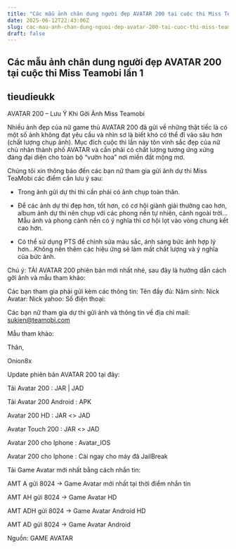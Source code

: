 ```yaml
---
title: "Các mẫu ảnh chân dung người đẹp AVATAR 200 tại cuộc thi Miss Teamobi lần 1"
date: 2025-06-12T22:43:06Z
slug: cac-mau-anh-chan-dung-nguoi-dep-avatar-200-tai-cuoc-thi-miss-teamobi-lan-1
draft: false
---
```


## Các mẫu ảnh chân dung người đẹp AVATAR 200 tại cuộc thi Miss Teamobi lần 1

## tieudieukk

AVATAR 200 – Lưu Ý Khi Gởi Ảnh Miss Teamobi
 
Nhiều ảnh đẹp của nữ game thủ AVATAR 200 đã gửi về những thật tiếc là có một số ảnh không đạt yêu cầu và nhìn sơ là biết khó có thể đi vào sâu hơn (chất lượng chụp ảnh). Mục đích cuộc thi lần này tôn vinh sắc đẹp của nữ chủ nhân thành phố AVATAR và cần phải có chất lượng tương ứng xứng đáng đại diện cho toàn bộ “vườn hoa” nơi miền đất mộng mơ.
 
Chúng tôi xin thông báo đến các bạn nữ tham gia gửi ảnh dự thi Miss TeaMobi  các điểm cần lưu ý sau:
 
- Trong ảnh gửi dự thi thì cần phải có ảnh chụp toàn thân.
 
- Để các ảnh dự thi đẹp hơn, tốt hơn, có cơ hội giành giải thưởng cao hơn, album ảnh dự thi nên chụp với các phong nền tự nhiên, cảnh ngoài trời…Mẫu ảnh và phong cảnh nền có ý nghĩa thì cơ hội lọt vào vòng chung kết cao hơn.
 
- Có thể sử dụng PTS để chỉnh sửa màu sắc, ánh sáng bức ảnh hợp lý hơn…Không nên thêm các hiệu ứng sẽ làm mất chất lượng và ý nghĩa của bức ảnh.
 
Chú ý: TẢI AVATAR 200 phiên bản mới nhất nhé, sau đây là hướng dẫn cách gởi ảnh và mẫu tham khảo:
 
Các bạn tham gia phải gửi kèm các thông tin:
Tên đầy đủ:
Năm sinh:
Nick Avatar:
Nick yahoo:
Số điện thoại:
 
Các bạn nữ tham gia dự thi gửi ảnh và thông tin về địa chỉ mail: sukien@teamobi.com
 
Mẫu tham khảo:
 
Thân,
 
Onion8x
 
 


 
Update phiên bản AVATAR 200 tại đây:
 
Tải Avatar 200 :  JAR | JAD
 
Tải Avatar 200 Android :  APK 
 
Avatar 200 HD  : JAR   <>  JAD
 
Avatar Touch 200 :  JAR  <>  JAD
 
Avatar 200 cho Iphone :  Avatar_IOS
 
Avatar 200 cho Iphone : Cài ngay cho máy đã JailBreak
 
Tải Game Avatar mới nhất bằng cách nhắn tin:
 
AMT A  gửi 8024 ->  Game Avatar mới nhất tại thời điểm nhắn tin
 
AMT AH  gửi 8024 ->  Game Avatar HD
 
AMT ADH  gửi 8024 -> Game Avatar Android HD
 
AMT   AD  gửi 8024  -> Game Avatar Android
 
 
Nguồn: GAME AVATAR